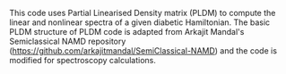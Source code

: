 This code uses Partial Linearised Density matrix (PLDM) to compute the linear and nonlinear spectra of
a given diabetic Hamiltonian. The basic PLDM structure of PLDM code is adapted from Arkajit Mandal's 
Semiclassical NAMD repository (https://github.com/arkajitmandal/SemiClassical-NAMD) and the code is modified for spectroscopy calculations.
